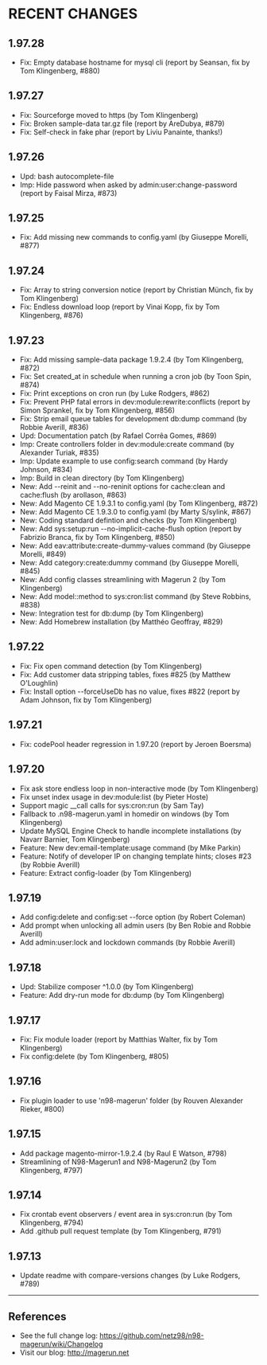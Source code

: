 RECENT CHANGES
==============

1.97.28
-------
* Fix: Empty database hostname for mysql cli (report by Seansan, fix by Tom Klingenberg, #880)

1.97.27
-------
* Fix: Sourceforge moved to https (by Tom Klingenberg)
* Fix: Broken sample-data tar.gz file (report by AreDubya, #879)
* Fix: Self-check in fake phar (report by Liviu Panainte, thanks!)

1.97.26
-------
* Upd: bash autocomplete-file
* Imp: Hide password when asked by admin:user:change-password (report by Faisal Mirza, #873)

1.97.25
-------
* Fix: Add missing new commands to config.yaml (by Giuseppe Morelli, #877)

1.97.24
-------
* Fix: Array to string conversion notice (report by Christian Münch, fix by Tom Klingenberg)
* Fix: Endless download loop (report by Vinai Kopp, fix by Tom Klingenberg, #876)

1.97.23
-------
* Fix: Add missing sample-data package 1.9.2.4 (by Tom Klingenberg, #872)
* Fix: Set created_at in schedule when running a cron job (by Toon Spin,  #874)
* Fix: Print exceptions on cron run (by Luke Rodgers, #862)
* Fix: Prevent PHP fatal errors in dev:module:rewrite:conflicts (report by Simon Sprankel, fix by Tom Klingenberg, #856)
* Fix: Strip email queue tables for development db:dump command (by Robbie Averill, #836)
* Upd: Documentation patch (by Rafael Corrêa Gomes, #869)
* Imp: Create controllers folder in dev:module:create command (by Alexander Turiak, #835)
* Imp: Update example to use config:search command (by Hardy Johnson, #834)
* Imp: Build in clean directory (by Tom Klingenberg)
* New: Add --reinit and --no-reninit options for cache:clean and cache:flush (by arollason, #863)
* New: Add Magento CE 1.9.3.1 to config.yaml (by Tom Klingenberg, #872)
* New: Add Magento CE 1.9.3.0 to config.yaml (by Marty S/sylink, #867)
* New: Coding standard defintion and checks (by Tom Klingenberg)
* New: Add sys:setup:run --no-implicit-cache-flush option (report by Fabrizio Branca, fix by Tom Klingenberg, #850)
* New: Add eav:attribute:create-dummy-values command (by Giuseppe Morelli, #849)
* New: Add category:create:dummy command (by Giuseppe Morelli, #845)
* New: Add config classes streamlining with Magerun 2 (by Tom Klingenberg)
* New: Add model::method to sys:cron:list command (by Steve Robbins, #838)
* New: Integration test for db:dump (by Tom Klingenberg)
* New: Add Homebrew installation (by Matthéo Geoffray, #829)

1.97.22
-------
* Fix: Fix open command detection (by Tom Klingenberg)
* Fix: Add customer data stripping tables, fixes #825 (by Matthew O'Loughlin)
* Fix: Install option --forceUseDb has no value, fixes #822 (report by Adam Johnson, fix by Tom Klingenberg)

1.97.21
-------
* Fix: codePool header regression in 1.97.20 (report by Jeroen Boersma)

1.97.20
-------
* Fix ask store endless loop in non-interactive mode (by Tom Klingenberg)
* Fix unset index usage in dev:module:list (by Pieter Hoste)
* Support magic \__call calls for sys:cron:run (by Sam Tay)
* Fallback to .n98-magerun.yaml in homedir on windows (by Tom Klingenberg)
* Update MySQL Engine Check to handle incomplete installations (by Navarr Barnier, Tom Klingenberg)
* Feature: New dev:email-template:usage command (by Mike Parkin)
* Feature: Notify of developer IP on changing template hints; closes #23 (by Robbie Averill)
* Feature: Extract config-loader (by Tom Klingenberg)

1.97.19
-------
* Add config:delete and config:set --force option (by Robert Coleman)
* Add prompt when unlocking all admin users (by Ben Robie and Robbie Averill)
* Add admin:user:lock and lockdown commands (by Robbie Averill)

1.97.18
-------
* Upd: Stabilize composer ^1.0.0 (by Tom Klingenberg)
* Feature: Add dry-run mode for db:dump (by Tom Klingenberg)

1.97.17
-------
* Fix: Fix module loader (report by Matthias Walter, fix by Tom Klingenberg)
* Fix config:delete (by Tom Klingenberg, #805)

1.97.16
-------
* Fix plugin loader to use 'n98-magerun' folder (by Rouven Alexander Rieker, #800)

1.97.15
-------
* Add package magento-mirror-1.9.2.4 (by Raul E Watson, #798)
* Streamlining of N98-Magerun1 and N98-Magerun2 (by Tom Klingenberg, #797)

1.97.14
-------
* Fix crontab event observers / event area in sys:cron:run (by Tom Klingenberg, #794)
* Add .github pull request template (by Tom Klingenberg, #791)

1.97.13
-------
* Update readme with compare-versions changes (by Luke Rodgers, #789)

---

References
----------

* See the full change log: https://github.com/netz98/n98-magerun/wiki/Changelog
* Visit our blog: http://magerun.net
